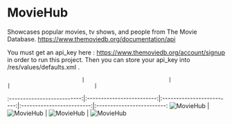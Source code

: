 # MovieHub
Showcases popular movies, tv shows, and people from The Movie Database.
https://www.themoviedb.org/documentation/api

You must get an api_key here : https://www.themoviedb.org/account/signup
in order to run this project.  Then you can store your api_key into /res/values/defaults.xml . 

                            |                           |                           |                           |
:--------------------------:|:-------------------------:|:-------------------------:|:-------------------------:|:-------------------------:
![MovieHub](https://raw.githubusercontent.com/lawloretienne/MovieHub/master/images/MovieHub_Screenshot_1.png)   |   ![MovieHub](https://raw.githubusercontent.com/lawloretienne/MovieHub/master/images/MovieHub_Screenshot_2.png)   |   ![MovieHub](https://raw.githubusercontent.com/lawloretienne/MovieHub/master/images/MovieHub_Screenshot_3.png)   |   ![MovieHub](https://raw.githubusercontent.com/lawloretienne/MovieHub/master/images/MovieHub_Screenshot_4.png)
